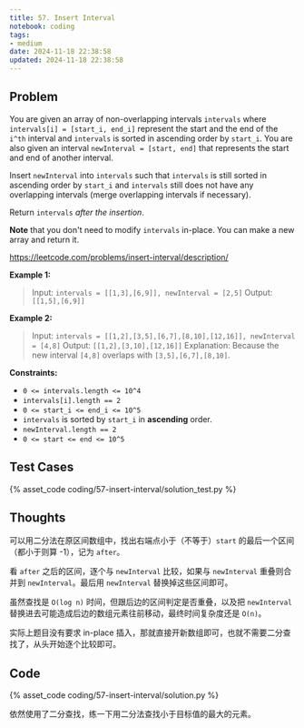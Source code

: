 ```yaml
---
title: 57. Insert Interval
notebook: coding
tags:
- medium
date: 2024-11-18 22:38:58
updated: 2024-11-18 22:38:58
---
```

## Problem

You are given an array of non-overlapping intervals `intervals` where `intervals[i] = [start_i, end_i]` represent the start and the end of the `i^th` interval and `intervals` is sorted in ascending order by `start_i`. You are also given an interval `newInterval = [start, end]` that represents the start and end of another interval.

Insert `newInterval` into `intervals` such that `intervals` is still sorted in ascending order by `start_i` and `intervals` still does not have any overlapping intervals (merge overlapping intervals if necessary).

Return `intervals` _after the insertion_.

**Note** that you don't need to modify `intervals` in-place. You can make a new array and return it.

<https://leetcode.com/problems/insert-interval/description/>

**Example 1:**

> Input: `intervals = [[1,3],[6,9]], newInterval = [2,5]`
> Output: `[[1,5],[6,9]]`

**Example 2:**

> Input: `intervals = [[1,2],[3,5],[6,7],[8,10],[12,16]], newInterval = [4,8]`
> Output: `[[1,2],[3,10],[12,16]]`
> Explanation: Because the new interval `[4,8]` overlaps with `[3,5],[6,7],[8,10]`.

**Constraints:**

- `0 <= intervals.length <= 10^4`
- `intervals[i].length == 2`
- `0 <= start_i <= end_i <= 10^5`
- `intervals` is sorted by `start_i` in **ascending** order.
- `newInterval.length == 2`
- `0 <= start <= end <= 10^5`

## Test Cases

{% asset_code coding/57-insert-interval/solution_test.py %}

## Thoughts

可以用二分法在原区间数组中，找出右端点小于（不等于）`start` 的最后一个区间（都小于则算 -1），记为 `after`。

看 `after` 之后的区间，逐个与 `newInterval` 比较，如果与 `newInterval` 重叠则合并到 `newInterval`。最后用 `newInterval` 替换掉这些区间即可。

虽然查找是 `O(log n)` 时间，但跟后边的区间判定是否重叠，以及把 `newInterval` 替换进去可能造成后边的数组元素往前移动，最终时间复杂度还是 `O(n)`。

实际上题目没有要求 in-place 插入，那就直接开新数组即可，也就不需要二分查找了，从头开始逐个比较即可。

## Code

{% asset_code coding/57-insert-interval/solution.py %}

依然使用了二分查找，练一下用二分法查找小于目标值的最大的元素。
